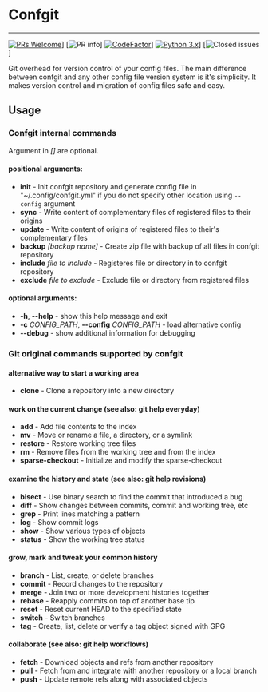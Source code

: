 # Confgit

---

[![PRs Welcome](https://img.shields.io/badge/PRs-welcome-brightgreen.svg?style=flat-square)](http://makeapullrequest.com)]
[![PR info](https://img.shields.io/github/issues-pr/yagarea/confgit)]
[![CodeFactor](https://www.codefactor.io/repository/github/yagarea/confgit/badge/master)](https://www.codefactor.io/repository/github/yagarea/confgit/overview/master)]
[![Python 3.x](https://img.shields.io/badge/python-3.x-green.svg)](https://www.python.org/)]
[![Closed issues](https://img.shields.io/github/issues-closed/yagarea/confgit)]

Git overhead for version control of your config files. The main difference between confgit and any other config file 
version system is it's simplicity. It makes version control and migration of config files safe and easy.

## Usage

### Confgit internal commands
Argument in _[]_ are optional.

#### positional arguments:
- **init**                      - Init confgit repository and generate config file in "~/.config/confgit.yml" if you do not 
  specify other location using `--config` argument
- **sync**                      - Write content of complementary files of registered files to their origins
- **update**                    - Write content of origins of registered files to their's complementary files
- **backup** _[backup name]_    - Create zip file with backup of all files in confgit repository
- **include** _file to include_ - Registeres file or directory in to confgit repository
- **exclude** _file to exclude_ - Exclude file or directory from registered files 

#### optional arguments:
- **-h**, **--help**                                - show this help message and exit 
- **-c** _CONFIG_PATH_, **--config** _CONFIG_PATH_  - load alternative config
- **--debug**                                       - show additional information for debugging

### Git original commands supported by confgit

#### alternative way to start a working area 
 - **clone**             - Clone a repository into a new directory
    
#### work on the current change (see also: git help everyday)
- **add**               - Add file contents to the index
- **mv**                - Move or rename a file, a directory, or a symlink
- **restore**           - Restore working tree files
- **rm**                - Remove files from the working tree and from the index
- **sparse-checkout**   - Initialize and modify the sparse-checkout
    
#### examine the history and state (see also: git help revisions)
- **bisect**            - Use binary search to find the commit that introduced a bug
- **diff**              - Show changes between commits, commit and working tree, etc
- **grep**              - Print lines matching a pattern
- **log**               - Show commit logs
- **show**              - Show various types of objects
- **status**            - Show the working tree status 
  
#### grow, mark and tweak your common history
- **branch**            - List, create, or delete branches
- **commit**            - Record changes to the repository
- **merge**             - Join two or more development histories together
- **rebase**            - Reapply commits on top of another base tip
- **reset**             - Reset current HEAD to the specified state
- **switch**            - Switch branches
- **tag**               - Create, list, delete or verify a tag object signed with GPG

#### collaborate (see also: git help workflows)
- **fetch**             - Download objects and refs from another repository
- **pull**              - Fetch from and integrate with another repository or a local branch
- **push**              - Update remote refs along with associated objects


